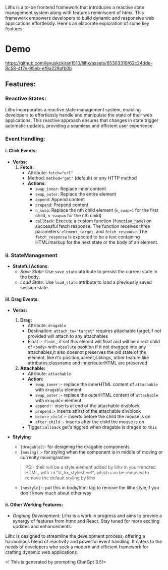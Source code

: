 Lilhx is a to-be frontend framework that introduces a reactive state management system along with features reminiscent of htmx. This framework empowers developers to build dynamic and responsive web applications effortlessly. Here's an elaborate exploration of some key features:

# Demo
https://github.com/leyuskckiran1510/lilhx/assets/65303319/62c24dde-8c58-4f7e-95eb-ef9a229afb0b

## Features:

### Reactive States:
Lilhx incorporates a reactive state management system, enabling developers to effortlessly handle and manipulate the state of their web applications. This reactive approach ensures that changes in state trigger automatic updates, providing a seamless and efficient user experience.


### Event Handling:
#### i. Click Events:
   - **Verbs:**
     1. **Fetch:**
        - Attribute: `fetch="url"`
        - Method: `method="get"` (default) or any HTTP method
        - **Actions:**
            - `swap_inner`: Replace inner content
            - `swap_outer`: Replace the entire element
            - `append`: Append content
            - `prepend`: Prepend content
            - `n_swap`: Replace the nth child element (`n_swap=1` for the first child, `n_swap=n` for the nth child)
            - `callback`: Execute a custom function (`function_name`) on successful fetch response. The function receives three parameters: `element`, `target`, and `fetch_response`. The `fetch_response` is expected to be a text containing HTML/markup for the next state or the body of an element.

### ii. StateManagement
   - **Stateful Actions:**
        - *Save State:* Use `save_state` attribute to persist the current state in the body.
        - *Load State:* Use `load_state` attribute to load a previously saved session state.
#### iiI. Drag Events:
   - **Verbs:**
        1. **Drag:**
            - Attribute: `dragable`
            - Destination: `attach_to="target"` requires attachable target,if not provided will attach to any attachables
            - Float :- `float` ; if set this elemnt will float and will be direct child of `<body>` with `absolute` position
                    if it not dragged into any attachables,it also doesnot preserves the old state of the element,
                    like it's position,parent,siblings, other feature like attributes,classname and inner/outerHTML 
                    are preserved
        2. **Attachable:**
            - Attribute: `attachable`
            - **Action:**
                - `swap_inner` :-  replace the innerHTML content of `attachable` with `dragable` element
                - `swap_outer` :- replace the outerHTML content of `attachable` with `dragable` element
                - `append` :-   inserts at end of the attachable div/block
                - `prepend` :-  inserts atfirst of the attachable div/block
                - `before_child` :- inserts before the child the mouse is on
                - `after_child` :-  inserts after the child the mouse is on
            - Tigger:`callback` get's tiggred when dragable is draged to `this`
   - **Stylying**
        - `[dragable]`:- for designing the dragable components
        - `[moving]` :-  for styling when the component is in middle of moving or currenlty moving/active
        >PS:- their will be a style element added by lilhx in your rendred HTML,
        >with `id` "lil_hx_stylesheet", which can be removed to remove the default 
        >styling by lilhx

        - `[nostyle]`:- put this in body/html tag to remove the lilhx style,if you don't know much about other way
        


#### ii. Other Working Features:
   - *Ongoing Development:* Lilhx is a work in progress and aims to provide a synergy of features from htmx and React. Stay tuned for more exciting updates and enhancements.

Lilhx is designed to streamline the development process, offering a harmonious blend of reactivity and powerful event handling. It caters to the needs of developers who seek a modern and efficient framework for crafting dynamic web applications.

<! This is generated by prompting ChatGpt 3.5!>
